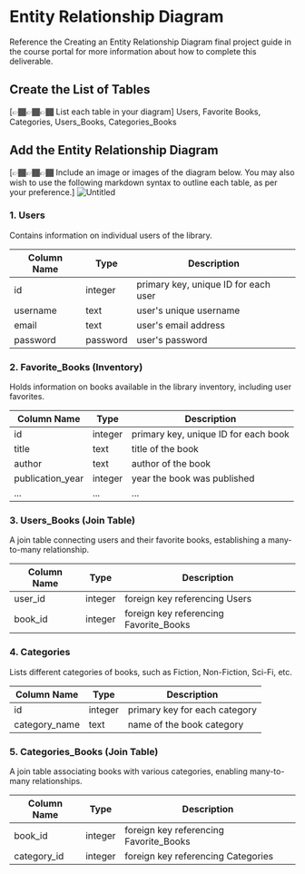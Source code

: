 # Entity Relationship Diagram

Reference the Creating an Entity Relationship Diagram final project guide in the course portal for more information about how to complete this deliverable.

## Create the List of Tables

[👉🏾👉🏾👉🏾 List each table in your diagram]
Users, Favorite Books, Categories, Users_Books, Categories_Books

## Add the Entity Relationship Diagram

[👉🏾👉🏾👉🏾 Include an image or images of the diagram below. You may also wish to use the following markdown syntax to outline each table, as per your preference.]
![Untitled](https://github.com/user-attachments/assets/63166f05-b837-4d5b-b48d-160d890d51e9)

### 1. Users

Contains information on individual users of the library.

| Column Name | Type      | Description                  |
|-------------|-----------|------------------------------|
| id          | integer   | primary key, unique ID for each user |
| username    | text      | user's unique username |
| email       | text      | user's email address |
| password    | password  | user's password      |

### 2. Favorite_Books (Inventory)

Holds information on books available in the library inventory, including user favorites.

| Column Name    | Type      | Description                             |
|----------------|-----------|-----------------------------------------|
| id             | integer   | primary key, unique ID for each book    |
| title          | text      | title of the book                      |
| author         | text      | author of the book                     |
| publication_year | integer | year the book was published            |
| ...            | ...       | ...                                    |

### 3. Users_Books (Join Table)

A join table connecting users and their favorite books, establishing a many-to-many relationship.

| Column Name | Type      | Description                      |
|-------------|-----------|----------------------------------|
| user_id     | integer   | foreign key referencing Users    |
| book_id     | integer   | foreign key referencing Favorite_Books |

### 4. Categories

Lists different categories of books, such as Fiction, Non-Fiction, Sci-Fi, etc.

| Column Name | Type      | Description                |
|-------------|-----------|----------------------------|
| id          | integer   | primary key for each category |
| category_name | text    | name of the book category    |

### 5. Categories_Books (Join Table)

A join table associating books with various categories, enabling many-to-many relationships.

| Column Name | Type      | Description                              |
|-------------|-----------|------------------------------------------|
| book_id     | integer   | foreign key referencing Favorite_Books   |
| category_id | integer   | foreign key referencing Categories       |
